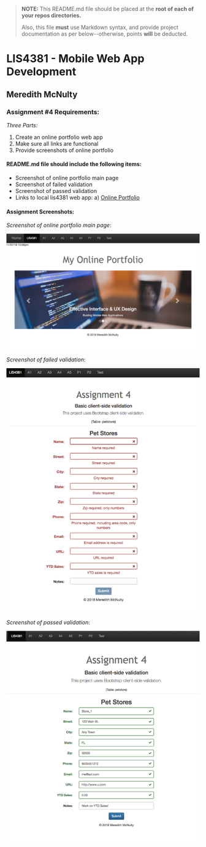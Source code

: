 > **NOTE:** This README.md file should be placed at the **root of each of your repos directories.**
>
>Also, this file **must** use Markdown syntax, and provide project documentation as per below--otherwise, points **will** be deducted.
>

# LIS4381 - Mobile Web App Development

## Meredith McNulty

### Assignment #4 Requirements:

*Three Parts:*

1. Create an online portfolio web app
2. Make sure all links are functional
3. Provide screenshots of online portfolio

#### README.md file should include the following items:

* Screenshot of online portfolio main page
* Screenshot of failed validation
* Screenshot of passed validation
* Links to local lis4381 web app: 
	a) [Online Portfolio](http://localhost/repos/lis4381/)


#### Assignment Screenshots:

*Screenshot of online portfolio main page*:

![Online Portfolio Main Page](img/main.png)

*Screenshot of failed validation*:

![Failed Validation](img/failed.png)

*Screenshot of passed validation*:

![Passed Validation](img/passed.png)
